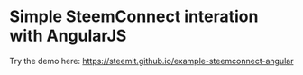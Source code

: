 # Simple SteemConnect interation with AngularJS

Try the demo here: https://steemit.github.io/example-steemconnect-angular
